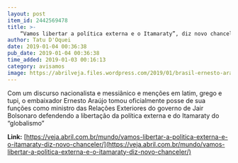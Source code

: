 ```yaml
---
layout: post
item_id: 2442569478
title: >-
    “Vamos libertar a política externa e o Itamaraty”, diz novo chanceler
author: Tatu D'Oquei
date: 2019-01-04 00:36:38
pub_date: 2019-01-04 00:36:38
time_added: 2019-01-03 00:16:13
category: avisamos
image: https://abrilveja.files.wordpress.com/2019/01/brasil-ernesto-araujo-20190102-003.jpg?quality=70&strip=info&w=680&h=453&crop=1
---
```


Com um discurso nacionalista e messiânico e menções em latim, grego e tupi, o embaixador Ernesto Araújo tomou oficialmente posse de sua funções como ministro das Relações Exteriores do governo de Jair Bolsonaro defendendo a libertação da política externa e do Itamaraty do “globalismo”

**Link:** [https://veja.abril.com.br/mundo/vamos-libertar-a-politica-externa-e-o-itamaraty-diz-novo-chanceler/](https://veja.abril.com.br/mundo/vamos-libertar-a-politica-externa-e-o-itamaraty-diz-novo-chanceler/)

